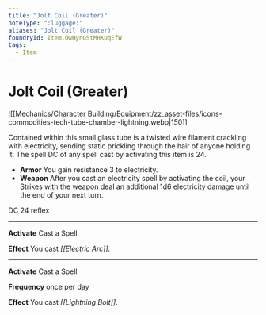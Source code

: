 ```yaml
---
title: "Jolt Coil (Greater)"
noteType: ":luggage:"
aliases: "Jolt Coil (Greater)"
foundryId: Item.QwHynGStMHKUqEfW
tags:
  - Item
---
```


# Jolt Coil (Greater)
![[Mechanics/Character Building/Equipment/zz_asset-files/icons-commodities-tech-tube-chamber-lightning.webp|150]]

Contained within this small glass tube is a twisted wire filament crackling with electricity, sending static prickling through the hair of anyone holding it. The spell DC of any spell cast by activating this item is 24.

*   **Armor** You gain resistance 3 to electricity.
*   **Weapon** After you cast an electricity spell by activating the coil, your Strikes with the weapon deal an additional 1d6 electricity damage until the end of your next turn.

DC 24 reflex

* * *

**Activate** Cast a Spell

**Effect** You cast _[[Electric Arc]]_.

* * *

**Activate** Cast a Spell

**Frequency** once per day

**Effect** You cast _[[Lightning Bolt]]_.

